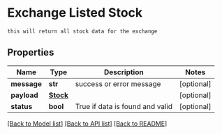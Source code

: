 # Exchange Listed Stock 
    this will return all stock data for the exchange 
## Properties
| Name        | Type                  | Description                     | Notes      |
|-------------|-----------------------|---------------------------------|------------|
| **message** | **str**               | success or error message        | [optional] |
| **payload** | [**Stock**](Stock.md) |                                 | [optional] |
| **status**  | **bool**              | True if data is found and valid | [optional] |

[[Back to Model list]](../../README.md#documentation-for-models) [[Back to API list]](../../README.md#documentation-for-api-endpoints) [[Back to README]](../../README.md)


